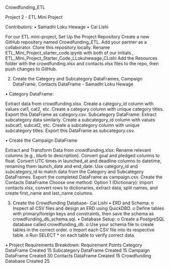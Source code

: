 Crowdfunding_ETL

 Project 2 - ETL Mini Project
 
Contributors:
•	Samadhi Loku Hewage
•	Cai Lishi


For our ETL mini-project,
Set Up the Project Repository
Create a new GitHub repository named Crowdfunding_ETL.
Add your partner as a collaborator.
Clone this repository locally.
Rename ETL_Mini_Project_starter_code.ipynb with both of our  initials , ETL_Mini_Project_Starter_Code_LLokuhewage_CLishi
Add the Resources folder with the crowdfunding.xlsx and contacts.xlsx files to the  repo, then push changes to GitHub.




2.	 Create the Category and Subcategory DataFrames, Campaign DataFrame, Contacts DataFrame  - Samadhi Loku Hewage
   
•	Category DataFrame:

Extract data from crowdfunding.xlsx.
Create a category_id column with values cat1, cat2, etc.
Create a category column with unique category titles.
Export this DataFrame as category.csv.
Subcategory DataFrame:
Extract subcategory data similarly.
Create a subcategory_id column with values subcat1, subcat2, etc.
Create a subcategory column with unique subcategory titles.
Export this DataFrame as subcategory.csv.



•	Create the Campaign DataFrame

Extract and Transform Data from crowdfunding.xlsx:
Rename relevant columns (e.g., blurb to description).
Convert goal and pledged columns to float.
Convert UTC times in launched_at and deadline columns to datetime, renaming them launch_date and end_date.
Use category_id and subcategory_id to match data from the Category and Subcategory DataFrames.
Export the completed DataFrame as campaign.csv.
Create the Contacts DataFrame
Choose one method:
Option 1 (Dictionary): Import contacts.xlsx, convert rows to dictionaries, extract data, split names, and create first_name and last_name columns.

3.	Create the Crowdfunding Database- Cai Lishi
•	ERD and Schema:
o	Inspect all CSV files and design an ERD using QuickDBD.
o	Define tables with primary/foreign keys and constraints, then save the schema as crowdfunding_db_schema.sql.
•	Database Setup:
o	Create a PostgreSQL database called crowdfunding_db.
o	Use your schema file to create tables in the correct order.
o	Import each CSV file into its respective table.
o	Run SELECT * on each table to verify correct data.

•	Project Requirements Breakdown:
Requirement	Points
Category DataFrame Created	15
Subcategory DataFrame Created	15
Campaign DataFrame Created	30
Contacts DataFrame Created	15
Crowdfunding Database Created	25
